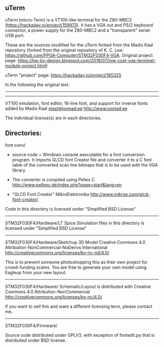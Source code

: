 ## uTerm


uTerm (micro-Term) is a VT100-like terminal for the Z80-MBC2 (https://hackaday.io/project/159973). It has a VGA out and PS/2 keyboard connector, a power supply for the Z80-MBC2 and a "transparent" serial-USB port.

These are the sources modified for the uTerm forked from the Madis Kaal 
repository (forked from the original repository of K. C. Lee: 
https://github.com/FPGA-Computer/STM32F030F4-VGA. Original project 
page: https://hw-by-design.blogspot.com/2018/07/low-cost-vga-terminal-module-project.html)


uTerm "project" page: https://hackaday.io/project/165325

In the following the original text.

------------------------------------------------------------------------------
------------------------------------------------------------------------------


VT100 emulation, font editor, 16-line font, and support for inverse fonts
added by Madis Kaal <mast@nomad.ee> http://www.nomad.ee


The individual license(s) are in each directories.

Directories:
------------------------------------------------------------------------------
font conv/ 
- source code + Windows console executable for a font conversion program.
It imports GLCD font Creator file and converter it to a C font table
of the comverted scan line bitmaps that is to be used with the VGA library.

- The converter is compiled using Pelles C
http://www.pellesc.de/index.php?page=start&lang=en

- "GLCD Font Creator" MikroElektronika
http://www.mikroe.com/glcd-font-creator/


Code in this directory is licensed under "Simplified BSD License"

-------------------------------------------------------------------------------
STM32F030F4/Hardware/LT Spice Simulation
files in this directory is licensed under "Simplified BSD License"

-------------------------------------------------------------------------------
STM32F030F4/Hardware/Sketchup 3D Model
Creative Commons 4.0 Attribution-NonCommercial-NoDerivs International
http://creativecommons.org/licenses/by-nc-nd/4.0/

This is to prevent someone photoshopping this as their own project for crowd-funding 
scams. You are free to generate your own model using Eagleup from your new layout.

-------------------------------------------------------------------------------
STM32F030F4/Hardware/
Schematic/Layout is distributed with Creative Commons 4.0 Attribution-NonCommercial
http://creativecommons.org/licenses/by-nc/4.0/

If you want to sell this and want a different licensing term, please contact me.

-------------------------------------------------------------------------------
STM32F030F4/Firmware/

Source code distributed under GPLV3, with exception of fontedit.py that is
distributed under BSD license.
